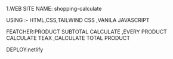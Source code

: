1.WEB SITE NAME: shopping-calculate


USING :- HTML,CSS,TAILWIND CSS ,VANILA JAVASCRIPT


FEATCHER:PRODUCT SUBTOTAL CALCULATE ,EVERY PRODUCT CALCULATE TEAX ,CALCULATE TOTAL PRODUCT


DEPLOY:netlify 
